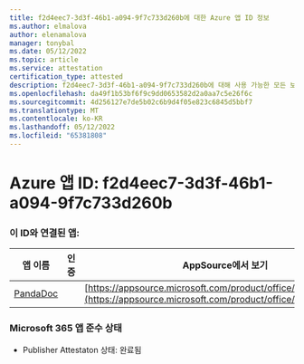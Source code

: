 ```yaml
---
title: f2d4eec7-3d3f-46b1-a094-9f7c733d260b에 대한 Azure 앱 ID 정보
ms.author: elmalova
author: elenamalova
manager: tonybal
ms.date: 05/12/2022
ms.topic: article
ms.service: attestation
certification_type: attested
description: f2d4eec7-3d3f-46b1-a094-9f7c733d260b에 대해 사용 가능한 모든 보안 및 규정 준수 정보입니다.
ms.openlocfilehash: da49f1b53bf6f9c9dd0653582d2a0aa7c5e26f6c
ms.sourcegitcommit: 4d256127e7de5b02c6b9d4f05e823c6845d5bbf7
ms.translationtype: MT
ms.contentlocale: ko-KR
ms.lasthandoff: 05/12/2022
ms.locfileid: "65381808"
---
```

# <a name="azure-app-id-f2d4eec7-3d3f-46b1-a094-9f7c733d260b"></a>Azure 앱 ID: f2d4eec7-3d3f-46b1-a094-9f7c733d260b


### <a name="apps-associated-with-this-id"></a>이 ID와 연결된 앱:
| **앱 이름** | **인증** | **AppSource에서 보기** |
|--------------|---------------|-----------------------|
| [PandaDoc](../forward/WA200002927.md) |  | [https://appsource.microsoft.com/product/office/WA200002927](https://appsource.microsoft.com/product/office/WA200002927) |

### <a name="microsoft-365-app-compliance-status"></a>Microsoft 365 앱 준수 상태
- Publisher Attestaton 상태: 완료됨

